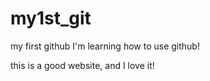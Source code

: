 # my1st_git
my first github
I'm learning how to use github!


this is a good website, and I love it!
